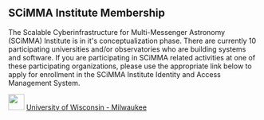 ## SCiMMA Institute Membership
The Scalable Cyberinfrastructure for Multi-Messenger Astronomy (SCiMMA) Institute is in it's conceptualization phase. There are currently 10 participating universities and/or observatories who are building systems and software. If you are participating in SCiMMA related activities at one of these participating organizations, please use the appropriate link below to apply for enrollment in the SCiMMA Institute Identity and Access Management System.

<img src='https://uwm.edu/wp-content/uploads/2016/12/uwm-seo-logo.jpg' height=32> [University of Wisconsin - Milwaukee](https://registry.scimma.org/registry/co_petitions/start/coef:29)
